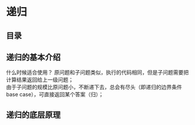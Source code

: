 # 递归
## 目录


## 递归的基本介绍
什么时候适合使用？ 原问题和子问题类似，执行的代码相同，但是子问题需要把计算结果返回给上一级问题；  
由于子问题的规模比原问题小，不断递下去，总会有尽头（即递归的边界条件base case），可直接返回某个答案（归）；

## 递归的底层原理

